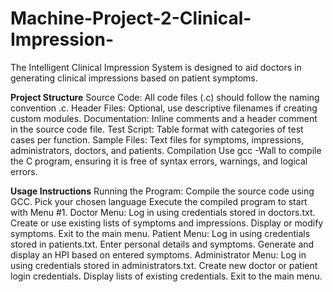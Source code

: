 # Machine-Project-2-Clinical-Impression-
The Intelligent Clinical Impression System is designed to aid doctors in generating clinical impressions based on patient symptoms.

**Project Structure**
Source Code: All code files (.c) should follow the naming convention <surnameFirstInit>.c.
Header Files: Optional, use descriptive filenames if creating custom modules.
Documentation: Inline comments and a header comment in the source code file.
Test Script: Table format with categories of test cases per function.
Sample Files: Text files for symptoms, impressions, administrators, doctors, and patients.
Compilation
Use gcc -Wall to compile the C program, ensuring it is free of syntax errors, warnings, and logical errors.

**Usage Instructions**
Running the Program:
Compile the source code using GCC.
Pick your chosen language
Execute the compiled program to start with Menu #1.
Doctor Menu:
Log in using credentials stored in doctors.txt.
Create or use existing lists of symptoms and impressions.
Display or modify symptoms.
Exit to the main menu.
Patient Menu:
Log in using credentials stored in patients.txt.
Enter personal details and symptoms.
Generate and display an HPI based on entered symptoms.
Administrator Menu:
Log in using credentials stored in administrators.txt.
Create new doctor or patient login credentials.
Display lists of existing credentials.
Exit to the main menu.

